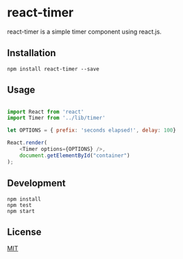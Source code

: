 # react-timer

react-timer is a simple timer component using react.js.

## Installation

`npm install react-timer --save`

## Usage

```javascript

import React from 'react'
import Timer from '../lib/timer'

let OPTIONS = { prefix: 'seconds elapsed!', delay: 100}

React.render(
	<Timer options={OPTIONS} />,
	document.getElementById("container")
);

```

## Development

    npm install
    npm test
    npm start

## License

[MIT](http://isekivacenz.mit-license.org/)